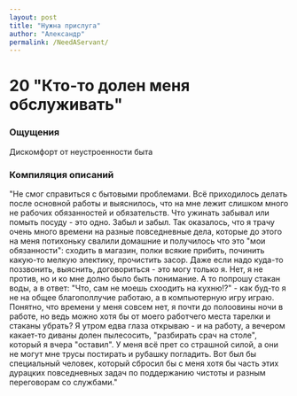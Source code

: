 ```yaml
---
layout: post
title: "Нужна прислуга"
author: "Александр"
permalink: /NeedAServant/
---
```


# 20 "Кто-то долен  меня обслуживать"

### Ощущения
Дискомфорт от неустроенности быта

### Компиляция описаний
"Не смог справиться с бытовыми проблемами. Всё приходилось делать после основной работы и выяснилось, что на мне лежит слишком много не рабочих обязанностей и обязательств. Что ужинать забывал или помыть посуду - это одно. Забыл и забыл. Так оказалось, что я трачу очень много времени на разные повседневные дела, которые до этого на меня потихоньку свалили домашние и получилось что это "мои обязанности": сходить в магазин, полки всякие прибить, починить какую-то мелкую электику, прочистить засор. Даже если надо куда-то поззвонить, выяснить, договориться - это могу только я. Нет, я не против, но и ко мне долно было быть понимание. А то попрошу стакан воды, а в ответ: "Что, сам не моешь схоодить на кухню!?" - как буд-то я не на общее благополлучие работаю, а в компьютерную игру играю. Понятно, что времени у меня совсем нет, я почти до полоовины ночи в работе, но ведь можно хотя бы от моего работчего места тарелки и стаканы убрать? Я утром едва глаза открываю - и на работу, а вечером какает-то диваны долен пылесосить, "разбирать срач на столе", который я вчера "оставил". У меня всё прет со страшной силой, а они не могут мне трусы постирать и рубашку погладить. Вот был бы специальный человек, который сбросил бы с меня хотя бы часть этих дурацких повседневных задач по поддержанию чистоты и разным переговорам со службами."
